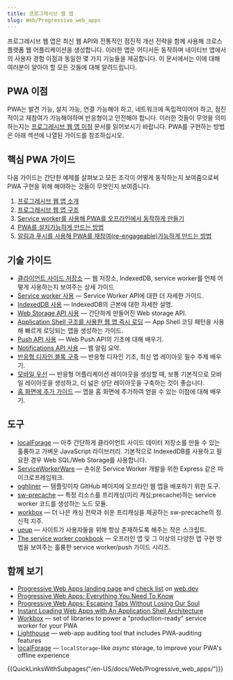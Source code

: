 ```yaml
---
title: 프로그레시브 웹 앱
slug: Web/Progressive_web_apps
---
```


프로그레시브 웹 앱은 최신 웹 API와 전통적인 점진적 개선 전략을 함께 사용해 크로스 플랫폼 웹 어플리케이션을 생성합니다. 이러한 앱은 어디서든 동작하며 네이티브 앱에서의 사용자 경험 이점과 동일한 몇 가지 기능들을 제공합니다. 이 문서에서는 이에 대해 여러분이 알아야 할 모든 것들에 대해 알려드립니다.

## PWA 이점

PWA는 발견 가능, 설치 가능, 연결 가능해야 하고, 네트워크에 독립적이어야 하고, 점진적이고 재참여가 가능해야하며 반응형이고 안전해야 합니다. 이러한 것들이 무엇을 의미하는지는 [프로그레시브 웹 앱 이점](/ko/docs/Web/Apps/Progressive/Advantages) 문서를 읽어보시기 바랍니다. PWA를 구현하는 방법은 아래 섹션에 나열된 가이드를 참조하십시오.

## 핵심 PWA 가이드

다음 가이드는 간단한 예제를 살펴보고 모든 조각이 어떻게 동작하는지 보여줌으로써 PWA 구현을 위해 해야하는 것들이 무엇인지 보여줍니다.

1. [프로그레시브 웹 앱 소개](/ko/docs/Web/Apps/Progressive/Introduction)
2. [프로그레시브 웹 앱 구조](/ko/docs/Web/Apps/Progressive/App_structure)
3. [Service worker를 사용해 PWA를 오프라인에서 동작하게 만들기](/ko/docs/Web/Apps/Progressive/Offline_Service_workers)
4. [PWA를 설치가능하게 만드는 방법](/ko/docs/Web/Apps/Progressive/Installable_PWAs)
5. [알림과 푸시를 사용해 PWA를 재참여(re-engageable)가능하게 만드는 방법](/ko/docs/Web/Apps/Progressive/Re-engageable_Notifications_Push)

## 기술 가이드

- [클라이언트 사이드 저장소](/ko/docs/Learn/JavaScript/Client-side_web_APIs/Client-side_storage) — 웹 저장소, IndexedDB, service worker를 언제 어떻게 사용하는지 보여주는 상세 가이드
- [Service worker 사용](/ko/docs/Web/API/Service_Worker_API/Using_Service_Workers) — Service Worker API에 대한 더 자세한 가이드.
- [IndexedDB 사용](/ko/docs/Web/API/IndexedDB_API/Using_IndexedDB) — IndexedDB의 근본에 대한 자세한 설명.
- [Web Storage API 사용](/ko/docs/Web/API/Web_Storage_API/Using_the_Web_Storage_API) — 간단하게 만들어진 Web storage API.
- [Application Shell 구조를 사용한 웹 앱 즉시 로딩](https://developers.google.com/web/updates/2015/11/app-shell) — App Shell 코딩 패턴을 사용해 빠르게 로딩되는 앱을 생성하는 가이드.
- [Push API 사용](/ko/docs/Web/API/Push_API/Using_the_Push_API) — Web Push API의 기초에 대해 배우기.
- [Notifications API 사용](/ko/docs/Web/API/Notifications_API/Using_the_Notifications_API) — 웹 알림 요약.
- [반응형 디자인 블록 구축](/ko/docs/Web/Apps/Modern/Responsive/responsive_design_building_blocks) — 반응형 디자인 기초, 최신 앱 레이아웃 필수 주제 배우기.
- [모바일 우선](/ko/docs/Web/Apps/Modern/Responsive/Mobile_first) — 반응형 어플리케이션 레이아웃을 생성할 때, 보통 기본적으로 모바일 레이아웃을 생성하고, 더 넓은 상단 레이아웃을 구축하는 것이 좋습니다.
- [홈 화면에 추가 가이드](/ko/docs/Web/Apps/Progressive/Add_to_home_screen) — 앱을 홈 화면에 추가하여 얻을 수 있는 이점에 대해 배우기.

## 도구

- [localForage](https://localforage.github.io/localForage/) — 아주 간단하게 클라이언트 사이드 데이터 저장소를 만들 수 있는 훌륭하고 가벼운 JavaScript 라이브러리. 기본적으로 IndexedDB를 사용하고 필요한 경우 Web SQL/Web Storage를 사용합니다.
- [ServiceWorkerWare](https://github.com/fxos-components/serviceworkerware) — 손쉬운 Service Worker 개발을 위한 Express 같은 마이크로프레임워크.
- [oghliner](https://github.com/mozilla/oghliner) — 템플릿이자 GitHub 페이지에 오프라인 웹 앱을 배포하기 위한 도구.
- [sw-precache](https://github.com/GoogleChrome/sw-precache) — 특정 리소스를 프리캐싱(미리 캐싱;precache)하는 service worker 코드를 생성하는 노드 모듈.
- [workbox](https://github.com/GoogleChrome/workbox) — 더 나은 캐싱 전략과 쉬운 프리캐싱을 제공하는 sw-precache의 정신적 지주.
- [upup](https://www.talater.com/upup/) — 사이트가 사용자들을 위해 항상 존재하도록 해주는 작은 스크립트.
- [The service worker cookbook](https://github.com/mdn/serviceworker-cookbook/) — 오프라인 앱 및 그 이상의 다양한 앱 구현 방법을 보여주는 훌륭한 service worker/push 가이드 시리즈.

## 함께 보기

- [Progressive Web Apps landing page](https://web.dev/progressive-web-apps/) and [check list](https://web.dev/pwa-checklist/) on [web.dev](https://web.dev/)
- [Progressive Web Apps: Everything You Need To Know](https://www.csschopper.com/blog/progressive-web-apps-everything-you-need-to-know/)
- [Progressive Web Apps: Escaping Tabs Without Losing Our Soul](https://medium.com/@slightlylate/progressive-apps-escaping-tabs-without-losing-our-soul-3b93a8561955#.6czgj0myh)
- [Instant Loading Web Apps with An Application Shell Architecture](https://developer.chrome.com/blog/app-shell/)
- [Workbox](https://developer.chrome.com/docs/workbox/) — set of libraries to power a "production-ready" service worker for your PWA
- [Lighthouse](https://developer.chrome.com/docs/lighthouse/overview/) — web-app auditing tool that includes PWA-auditing features
- [localForage](https://localforage.github.io/localForage/) — `localStorage`-like _async_ storage, to improve your PWA's offline experience

{{QuickLinksWithSubpages("/en-US/docs/Web/Progressive_web_apps/")}}
